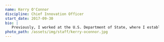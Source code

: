 ```yaml
---
name: Kerry O'Connor
discipline: Chief Innovation Officer
start_date: 2017-09-30
bio: |
   Previously, I worked at the U.S. Department of State, where I established an innovation unit called the Research and Design Center in the Office of the Secretary of State, which offers research, consulting, brainstorming facilitation, and strategic design services. I have also developed and managed an employee idea generation program, helped architect sustainable management reforms, coordinated logistics for the Pittsburgh G20 Summit, served as an executive staffer, and improved programs and operations at two U.S. Embassies.
photo_path: /assets/img/staff/kerry-oconnor.jpg
---
```

